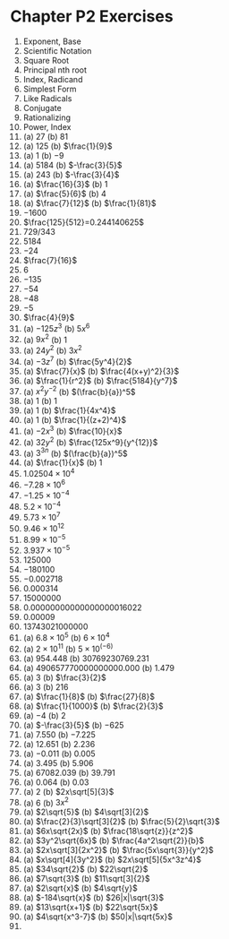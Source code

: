 # Chapter P2 Exercises
1. Exponent, Base
2. Scientific Notation
3. Square Root
4. Principal nth root
5. Index, Radicand
6. Simplest Form
7. Like Radicals
8. Conjugate
9. Rationalizing
10. Power, Index
11. (a) $27$ (b) $81$
12. (a) $125$ (b) $\frac{1}{9}$
13. (a) $1$ (b) $-9$
14. (a) $5184$ (b) $-\frac{3}{5}$
15. (a) $243$ (b) $-\frac{3}{4}$
16. (a) $\frac{16}{3}$ (b) $1$
17. (a) $\frac{5}{6}$ (b) $4$
18. (a) $\frac{7}{12}$ (b) $\frac{1}{81}$
19. $-1600$
20. $\frac{125}{512}=0.244140625$
21. $729/343$
22. $5184$
23. $-24$
24. $\frac{7}{16}$
25. $6$
26. $-135$
27. $-54$
28. $-48$
29. $-5$
30. $\frac{4}{9}$
31. (a) $-125z^3$ (b) $5x^6$
32. (a) $9x^2$ (b) $1$
33. (a) $24y^2$ (b) $3x^2$
34. (a) $-3z^7$ (b) $\frac{5y^4}{2}$
35. (a) $\frac{7}{x}$ (b) $\frac{4(x+y)^2}{3}$
36. (a) $\frac{1}{r^2}$ (b) $\frac{5184}{y^7}$
37. (a) $x^2y^{-2}$ (b) $(\frac{b}{a})^5$
38. (a) $1$ (b) $1$
39. (a) $1$ (b) $\frac{1}{4x^4}$
40. (a) $1$ (b) $\frac{1}{(z+2)^4}$
41. (a) $-2x^3$ (b) $\frac{10}{x}$
42. (a) $32y^2$ (b) $\frac{125x^9}{y^{12}}$
43. (a) $3^{3n}$ (b) $(\frac{b}{a})^5$
44. (a) $\frac{1}{x}$ (b) $1$
45. $1.02504 \times 10^4$
46. $-7.28 \times 10^6$
47. $-1.25 \times 10^{-4}$
48. $5.2 \times 10^{-4}$
49. $5.73 \times 10^7$
50. $9.46 \times 10^{12}$
51. $8.99 \times 10^{-5}$
52. $3.937 \times 10^{-5}$
53. $125000$
54. $-180100$
55. $-0.002718$
56. $0.000314$
57. $15000000$
58. $0.00000000000000000016022$
59. $0.00009$
60. $13743021000000$
61. (a) $6.8 \times 10^5$ (b) $6 \times 10^4$
62. (a) $2 \times 10^11$ (b) $5 \times 10^(-6)$
63. (a) $954.448$ (b) $30769230769.231$
64. (a) $490657770000000000.000$ (b) $1.479$
65. (a) $3$ (b) $\frac{3}{2}$
66. (a) $3$ (b) $216$
67. (a) $\frac{1}{8}$ (b) $\frac{27}{8}$
68. (a) $\frac{1}{1000}$ (b) $\frac{2}{3}$
69. (a) $-4$ (b) $2$
70. (a) $-\frac{3}{5}$ (b) $-625$
71. (a) $7.550$ (b) $-7.225$
72. (a) $12.651$ (b) $2.236$
73. (a) $-0.011$ (b) $0.005$
74. (a) $3.495$ (b) $5.906$
75. (a) $67082.039$ (b) $39.791$
76. (a) $0.064$ (b) $0.03$
77. (a) $2$ (b) $2x\sqrt[5]{3}$
78. (a) $6$ (b) $3x^2$
79. (a) $2\sqrt{5}$ (b) $4\sqrt[3]{2}$
80. (a) $\frac{2}{3}\sqrt[3]{2}$ (b) $\frac{5}{2}\sqrt{3}$
81. (a) $6x\sqrt{2x}$ (b) $\frac{18\sqrt{z}}{z^2}$
82. (a) $3y^2\sqrt{6x}$ (b) $\frac{4a^2\sqrt{2}}{b}$
83. (a) $2x\sqrt[3]{2x^2}$ (b) $\frac{5x\sqrt{3}}{y^2}$
84. (a) $x\sqrt[4]{3y^2}$ (b) $2x\sqrt[5]{5x^3z^4}$
85. (a) $34\sqrt{2}$ (b) $22\sqrt{2}$
86. (a) $7\sqrt{3}$ (b) $11\sqrt[3]{2}$
87. (a) $2\sqrt{x}$ (b) $4\sqrt{y}$
88. (a) $-184\sqrt{x}$ (b) $26|x|\sqrt{3}$
89. (a) $13\sqrt{x+1}$ (b) $22\sqrt{5x}$
90. (a) $4\sqrt{x^3-7}$ (b) $50|x|\sqrt{5x}$
91. 

